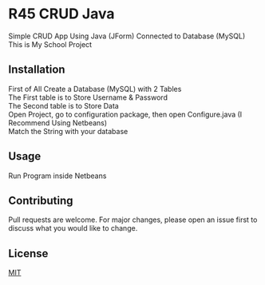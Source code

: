 # R45 CRUD Java
Simple CRUD App Using Java (JForm) Connected to Database (MySQL)  
This is My School Project 

## Installation
First of All Create a Database (MySQL) with 2 Tables  
The First table is to Store Username & Password  
The Second table is to Store Data  
Open Project, go to configuration package, then open Configure.java (I Recommend Using Netbeans)  
Match the String with your database  

## Usage
Run Program inside Netbeans  

## Contributing
Pull requests are welcome. For major changes, please open an issue first to discuss what you would like to change.  

## License
[MIT](https://github.com/rasyidrafi/R45-CRUD-Java/blob/master/LICENSE)
